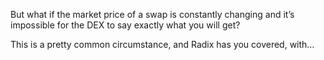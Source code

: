 But what if the market price of a swap is constantly changing and it’s impossible for the DEX to say exactly what you will get?

This is a pretty common circumstance, and Radix has you covered, with…